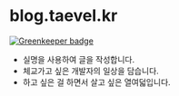 # blog.taevel.kr

[![Greenkeeper badge](https://badges.greenkeeper.io/taehoon02/blog.taevel.kr.svg)](https://greenkeeper.io/)

- 실명을 사용하여 글을 작성합니다.
- 체교가고 싶은 개발자의 일상을 담습니다.
- 하고 싶은 걸 하면서 살고 싶은 열여덟입니다.
